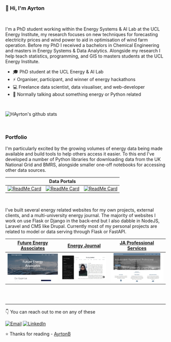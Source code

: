 ### 👋 Hi, I'm Ayrton 

<br>

I'm a PhD student working within the Energy Systems & AI Lab at the UCL Energy Institute, my research focuses on new techniques for forecasting electricity prices and wind power to aid in optimisation of wind farm operation. Before my PhD I received a bachelors in Chemical Engineering and masters in Energy Systems & Data Analytics. Alongside my research I help teach statistics, programming, and GIS to masters students at the UCL Energy Institute. 

* 🎓 PhD student at the UCL Energy & AI Lab 
* ⚡ Organiser, participant, and winner of energy hackathons
* 💻 Freelance data scientist, data visualiser, and web-developer
* 💬 Normally talking about something energy or Python related

<br>

![HAyrton's github stats](https://github-readme-stats.vercel.app/api?username=AyrtonB&hide=["issues"]&show_icons=true&count_private=true)

<br>

### Portfolio

I'm particularly excited by the growing volumes of energy data being made available and build tools to help others access it easier. To this end I've developed a number of Python libraries for downloading data from the UK National Grid and BMRS, alongside smaller one-off notebooks for accessing other data sources.

| &nbsp; | Data Portals | &nbsp; |
| --- | --- | --- |
| [![ReadMe Card](https://github-readme-stats.vercel.app/api/pin/?username=AyrtonB&repo=NGDataPortal)](https://github.com/AyrtonB/NGDataPortal) | [![ReadMe Card](https://github-readme-stats.vercel.app/api/pin/?username=AyrtonB&repo=ElexonDataPortal)](https://github.com/AyrtonB/ElexonDataPortal) | [![ReadMe Card](https://github-readme-stats.vercel.app/api/pin/?username=AyrtonB&repo=CIDataPortal)](https://github.com/AyrtonB/CIDataPortal) |

<br>

I've built several energy related websites for my own projects, external clients, and a multi-university energy journal. The majority of websites I work on use Flask or Django in the back-end but I also dabble in NodeJS, Laravel and CMS like Drupal. Currently most of my personal projects are related to model or data serving through Flask or FastAPI.

| <a href="https://futureenergy.associates">Future Energy Associates</a> | <a href="http://energyjournal.co.uk/">Energy Journal</a> | <a href="http://japrofessionalservices.com/">JA Professional Services</a> |
| --- | --- | --- |
| <img src="https://raw.githubusercontent.com/AyrtonB/AyrtonB/master/img/FEA.jpg"></img> | <img src="https://raw.githubusercontent.com/AyrtonB/AyrtonB/master/img/energy_journal.jpg"></img> | <img src="https://raw.githubusercontent.com/AyrtonB/AyrtonB/master/img/JAPSI.jpg"></img> |

<br>
<br>

---

👇 You can reach out to me on any of these

[![Email](https://img.shields.io/badge/-EMAIL-D14836?style=for-the-badge&logo=gmail&logoColor=white)](mailto:ayrtonbourn@outlook.com)
[![LinkedIn](https://img.shields.io/badge/-LINKEDIN-0077B5?style=for-the-badge&logo=linkedin&logoColor=white)](https://www.linkedin.com/in/ayrton-bourn/)

⭐️ Thanks for reading - [AyrtonB](https://github.com/AyrtonB)
